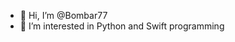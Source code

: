 - 👋 Hi, I’m @Bombar77
- 👀 I’m interested in Python and Swift programming


<!---
Bombar77/Bombar77 is a ✨ special ✨ repository because its `README.md` (this file) appears on your GitHub profile.
You can click the Preview link to take a look at your changes.
--->
